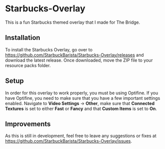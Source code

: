 # Starbucks-Overlay

This is a fun Starbucks themed overlay that I made for The Bridge.

## Installation
To install the Starbucks Overlay, go over to https://github.com/StarbuckBarista/Starbucks-Overlay/releases and download the latest release. Once downloaded, move the ZIP file to your resource packs folder.

## Setup
In order for this overlay to work properly, you must be using Optifine. If you have Optifine, you need to make sure that you have a few important settings enabled. Navigate to **Video Settings** -> **Other**, make sure that **Connected Textures** is set to either **Fast** or **Fancy** and that **Custom Items** is set to **On**.

## Improvements
As this is still in development, feel free to leave any suggestions or fixes at https://github.com/StarbuckBarista/Starbucks-Overlay/issues.
